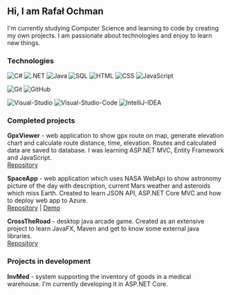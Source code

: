 ## Hi, I am Rafał Ochman
I'm currently studying Computer Science and learning to code by creating my own projects. I am passionate about technologies and enjoy to learn new things.

### Technologies
![C#](https://img.shields.io/badge/-C%23-000?&logo=C-sharp&logoColor=239120)
![.NET](https://img.shields.io/badge/-%2ENET-000?&logo=%2ENET&logoColor=5C2D91)
![Java](https://img.shields.io/badge/-Java-000?&logo=Java&logoColor=007396)
![SQL](https://img.shields.io/badge/-SQL-000?&logo=Microsoft-SQL-Server&logoColor=CC2927)
![HTML](https://img.shields.io/badge/-HTML-000?&logo=Html5&logoColor=E34F26)
![CSS](https://img.shields.io/badge/-CSS-000?&logo=css3&logoColor=1572B6)
![JavaScript](https://img.shields.io/badge/-JavaScript-000?&logo=JavaScript&logoColor=F7DF1E)

![Git](https://img.shields.io/badge/-Git-000?&logo=Git&logoColor=F05032)
![GitHub](https://img.shields.io/badge/-GitHub-000?&logo=GitHub&logoColor=white)

![Visual-Studio](https://img.shields.io/badge/-Visual%20Studio-000?&logo=Visual-Studio&logoColor=5C2D91)
![Visual-Studio-Code](https://img.shields.io/badge/-Visual%20Studio%20Code-000?&logo=Visual-Studio-Code&logoColor=007ACC)
![IntelliJ-IDEA](https://img.shields.io/badge/-IntelliJ%20IDEA-000?&logo=IntelliJ-IDEA&logoColor=white)

### Completed projects
**GpxViewer** - web application to show gpx route on map, generate elevation chart and calculate route distance, time, elevation. Routes and calculated data are saved to database. I was learning ASP.NET MVC, Entity Framework and JavaScript.  
[Repository](https://github.com/rafalochman/gpxViewer)

**SpaceApp** - web application which uses NASA WebApi to show astronomy picture of the day with description, current Mars weather and asteroids which miss Earth. Created to learn JSON API, ASP.NET Core MVC and how to deploy web app to Azure.  
[Repository](https://github.com/rafalochman/SpaceApp) | [Demo](https://spaceapplication.azurewebsites.net)

**CrossTheRoad** - desktop java arcade game. Created as an extensive project to learn JavaFX, Maven and get to know some external java libraries.  
[Repository](https://github.com/rafalochman/crossTheRoad)

### Projects in development

**InvMed** - system supporting the inventory of goods in a medical warehouse. I'm currently developing it in ASP.NET Core.
